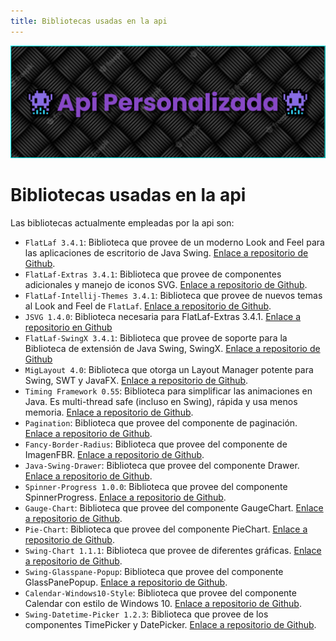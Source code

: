 ```yaml
---
title: Bibliotecas usadas en la api
---
```


![a](/images/banner.png)

# Bibliotecas usadas en la api

Las bibliotecas actualmente empleadas por la api son:

- `FlatLaf 3.4.1`: Biblioteca que provee de un moderno Look and Feel para las aplicaciones de escritorio de Java Swing.
  [Enlace a repositorio de Github](https://github.com/JFormDesigner/FlatLaf).
- `FlatLaf-Extras 3.4.1`: Biblioteca que provee de componentes adicionales y manejo de iconos SVG. [Enlace a repositorio de Github](https://github.com/JFormDesigner/FlatLaf/tree/main/flatlaf-extras).
- `FlatLaf-Intellij-Themes 3.4.1`: Biblioteca que provee de nuevos temas al Look and Feel de `FlatLaf`.
  [Enlace a repositorio de Github](https://github.com/JFormDesigner/FlatLaf/tree/main/flatlaf-intellij-themes).
- `JSVG 1.4.0`: Biblioteca necesaria para FlatLaf-Extras 3.4.1. [Enlace a repositorio en Github](https://github.com/weisJ/jsvg)
- `FlatLaf-SwingX 3.4.1`: Biblioteca que provee de soporte para la Biblioteca de extensión de Java Swing, SwingX. [Enlace a repositorio de Github](https://github.com/JFormDesigner/FlatLaf/tree/main/flatlaf-swingx)
- `MigLayout 4.0`: Biblioteca que otorga un Layout Manager potente para Swing, SWT y JavaFX.
  [Enlace a repositorio de Github](https://github.com/mikaelgrev/miglayout).
- `Timing Framework 0.55`: Biblioteca para simplificar las animaciones en Java. Es multi-thread safe (incluso en Swing), rápida y usa menos memoria.
  [Enlace a repositorio de Github](https://github.com/akuhtz/timingframework).
- `Pagination`: Biblioteca que provee del componente de paginación. [Enlace a repositorio de Github](https://github.com/DJ-Raven/java-swing-pagination).
- `Fancy-Border-Radius`: Biblioteca que provee del componente de ImagenFBR. [Enlace a repositorio de Github](https://github.com/DJ-Raven/java-swing-fancy-border-radius).
- `Java-Swing-Drawer`: Biblioteca que provee del componente Drawer. [Enlace a repositorio de Github](https://github.com/DJ-Raven/java-swing-drawer).
- `Spinner-Progress 1.0.0`: Biblioteca que provee del componente SpinnerProgress. [Enlace a repositorio de Github](https://github.com/DJ-Raven/spinner-progress).
- `Gauge-Chart`: Biblioteca que provee del componente GaugeChart. [Enlace a repositorio de Github](https://github.com/DJ-Raven/java-swing-gauge-chart).
- `Pie-Chart`: Biblioteca que provee del componente PieChart. [Enlace a repositorio de Github](https://github.com/DJ-Raven/java-swing-pie-chart).
- `Swing-Chart 1.1.1`: Biblioteca que provee de diferentes gráficas. [Enlace a repositorio de Github](https://github.com/DJ-Raven/swing-chart).
- `Swing-Glasspane-Popup`: Biblioteca que provee del componente GlassPanePopup. [Enlace a repositorio de Github](https://github.com/DJ-Raven/swing-glasspane-popup).
- `Calendar-Windows10-Style`: Biblioteca que provee del componente Calendar con estilo de Windows 10. [Enlace a repositorio de Github](https://github.com/DJ-Raven/calendar-windows10-style).
- `Swing-Datetime-Picker 1.2.3`: Biblioteca que provee de los componentes TimePicker y DatePicker. [Enlace a repositorio de Github](https://github.com/DJ-Raven/swing-datetime-picker).

